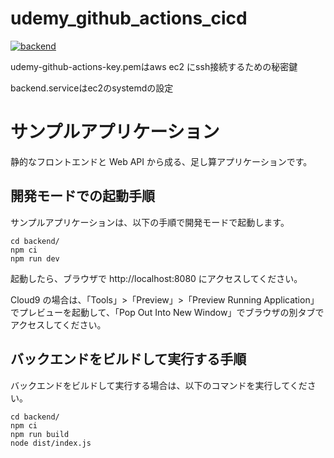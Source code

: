 # udemy_github_actions_cicd

[![backend](https://github.com/nakayamaakinori0/udemy_github_actions_cicd/actions/workflows/backend.yml/badge.svg)](https://github.com/nakayamaakinori0/udemy_github_actions_cicd/actions/workflows/backend.yml)

udemy-github-actions-key.pemはaws ec2 にssh接続するための秘密鍵

backend.serviceはec2のsystemdの設定



# サンプルアプリケーション

静的なフロントエンドと Web API から成る、足し算アプリケーションです。

## 開発モードでの起動手順

サンプルアプリケーションは、以下の手順で開発モードで起動します。

```console
cd backend/
npm ci
npm run dev
```

起動したら、ブラウザで http://localhost:8080 にアクセスしてください。

Cloud9 の場合は、「Tools」>「Preview」>「Preview Running Application」でプレビューを起動して、「Pop Out Into New Window」でブラウザの別タブでアクセスしてください。

## バックエンドをビルドして実行する手順

バックエンドをビルドして実行する場合は、以下のコマンドを実行してください。

```console
cd backend/
npm ci
npm run build
node dist/index.js
```

